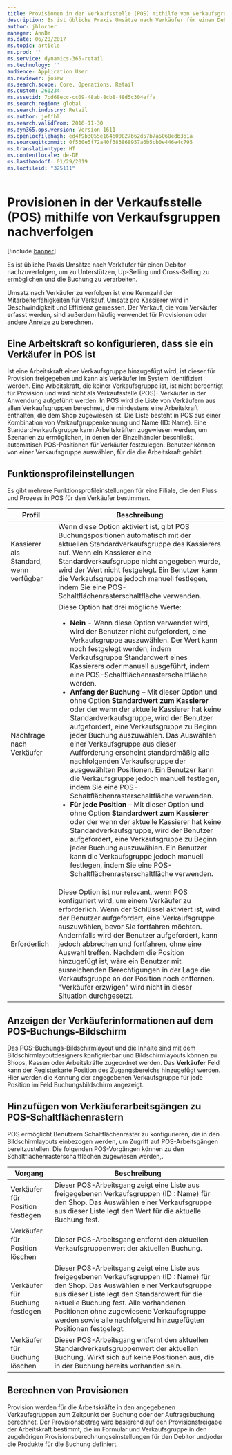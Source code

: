 ```yaml
---
title: Provisionen in der Verkaufsstelle (POS) mithilfe von Verkaufsgruppen nachverfolgen
description: Es ist übliche Praxis Umsätze nach Verkäufer für einen Debitor nachzuverfolgen, um zu Unterstützen, Up-Selling und Cross-Selling zu ermöglichen und die Buchung zu verarbeiten.
author: jblucher
manager: AnnBe
ms.date: 06/20/2017
ms.topic: article
ms.prod: ''
ms.service: dynamics-365-retail
ms.technology: ''
audience: Application User
ms.reviewer: josaw
ms.search.scope: Core, Operations, Retail
ms.custom: 261234
ms.assetid: 7cd68ecc-cc09-48ab-8cb8-48d5c304effa
ms.search.region: global
ms.search.industry: Retail
ms.author: jeffbl
ms.search.validFrom: 2016-11-30
ms.dyn365.ops.version: Version 1611
ms.openlocfilehash: ed4f9b3055e164600827b62d57b7a5068edb3b1a
ms.sourcegitcommit: 0f530e5f72a40f383868957a6b5cb0e446e4c795
ms.translationtype: HT
ms.contentlocale: de-DE
ms.lasthandoff: 01/29/2019
ms.locfileid: "325111"
---
```

# <a name="track-commissions-in-the-point-of-sale-pos-by-using-sales-groups"></a>Provisionen in der Verkaufsstelle (POS) mithilfe von Verkaufsgruppen nachverfolgen

[!include [banner](includes/banner.md)]

Es ist übliche Praxis Umsätze nach Verkäufer für einen Debitor nachzuverfolgen, um zu Unterstützen, Up-Selling und Cross-Selling zu ermöglichen und die Buchung zu verarbeiten.

Umsatz nach Verkäufer zu verfolgen ist eine Kennzahl der Mitarbeiterfähigkeiten für Verkauf, Umsatz pro Kassierer wird in Geschwindigkeit und Effizienz gemessen. Der Verkauf, die vom Verkäufer erfasst werden, sind außerdem häufig verwendet für Provisionen oder andere Anreize zu berechnen.

## <a name="configuring-a-worker-to-be-a-sales-representative-in-pos"></a>Eine Arbeitskraft so konfigurieren, dass sie ein Verkäufer in POS ist

Ist eine Arbeitskraft einer Verkaufsgruppe hinzugefügt wird, ist dieser für Provision freigegeben und kann als Verkäufer im System identifiziert werden. Eine Arbeitskraft, die keiner Verkaufsgruppe ist, ist nicht berechtigt für Provision und wird nicht als Verkaufsstelle (POS)- Verkäufer in der Anwendung aufgeführt werden. In POS wird die Liste von Verkäufern aus allen Verkaufsgruppen berechnet, die mindestens eine Arbeitskraft enthalten, die dem Shop zugewiesen ist. Die Liste besteht in POS aus einer Kombination von Verkaufgruppenkennung und Name (ID: Name). Eine Standardverkaufsgruppe kann Arbeitskräften zugewiesen werden, um Szenarien zu ermöglichen, in denen der Einzelhändler beschließt, automatisch POS-Positionen für Verkäufer festzulegen. Benutzer können von einer Verkaufsgruppe auswählen, für die die Arbeitskraft gehört.

## <a name="functionality-profile-settings"></a>Funktionsprofileinstellungen

Es gibt mehrere Funktionsprofileinstellungen für eine Filiale, die den Fluss und Prozess in POS für den Verkäufer bestimmen.

<table>
<thead>
<tr>
<th>Profil</th>
<th>Beschreibung</th>
</tr>
</thead>
<tbody>
<tr>
<td>Kassierer als Standard, wenn verfügbar</td>
<td>Wenn diese Option aktiviert ist, gibt POS Buchungspositionen automatisch mit der aktuellen Standardverkaufsgruppe des Kassierers auf. Wenn ein Kassierer eine Standardverkaufsgruppe nicht angegeben wurde, wird der Wert nicht festgelegt. Ein Benutzer kann die Verkaufsgruppe jedoch manuell festlegen, indem Sie eine POS-Schaltflächenrasterschaltfläche verwenden.</td>
</tr>
<tr>
<td>Nachfrage nach Verkäufer</td>
<td>Diese Option hat drei mögliche Werte:
<ul>
<li><strong>Nein</strong> - Wenn diese Option verwendet wird, wird der Benutzer nicht aufgefordert, eine Verkaufsgruppe auszuwählen. Der Wert kann noch festgelegt werden, indem Verkaufsgruppe Standardwert eines Kassierers oder manuell ausgeführt, indem eine POS-Schaltflächenrasterschaltfläche werden.</li>
<li><strong>Anfang der Buchung</strong> – Mit dieser Option und ohne Option <strong>Standardwert zum Kassierer</strong> oder der wenn der aktuelle Kassierer hat keine Standardverkaufsgruppe, wird der Benutzer aufgefordert, eine Verkaufsgruppe zu Beginn jeder Buchung auszuwählen. Das Auswählen einer Verkaufsgruppe aus dieser Aufforderung erscheint standardmäßig alle nachfolgenden Verkaufsgruppe der ausgewählten Positionen. Ein Benutzer kann die Verkaufsgruppe jedoch manuell festlegen, indem Sie eine POS-Schaltflächenrasterschaltfläche verwenden.</li>
<li><strong>Für jede Position</strong> – Mit dieser Option und ohne Option <strong>Standardwert zum Kassierer</strong> oder der wenn der aktuelle Kassierer hat keine Standardverkaufsgruppe, wird der Benutzer aufgefordert, eine Verkaufsgruppe zu Beginn jeder Buchung auszuwählen. Ein Benutzer kann die Verkaufsgruppe jedoch manuell festlegen, indem Sie eine POS-Schaltflächenrasterschaltfläche verwenden.</li>
</ul>
</td>
</tr>
<tr>
<td>Erforderlich</td>
<td>Diese Option ist nur relevant, wenn POS konfiguriert wird, um einem Verkäufer zu erforderlich. Wenn der Schlüssel aktiviert ist, wird der Benutzer aufgefordert, eine Verkaufsgruppe auszuwählen, bevor Sie fortfahren möchten. Andernfalls wird der Benutzer aufgefordert, kann jedoch abbrechen und fortfahren, ohne eine Auswahl treffen. Nachdem die Position hinzugefügt ist, wäre ein Benutzer mit ausreichenden Berechtigungen in der Lage die Verkaufsgruppe an der Position noch entfernen. "Verkäufer erzwigen" wird nicht in dieser Situation durchgesetzt.</td>
</tr>
</tbody>
</table>

## <a name="displaying-the-sales-representative-information-on-the-pos-transactions-screen"></a>Anzeigen der Verkäuferinformationen auf dem POS-Buchungs-Bildschirm

Das POS-Buchungs-Bildschirmlayout und die Inhalte sind mit dem Bildschirmlayoutdesigners konfigrierbar und Bildschirmlayouts können zu Shops, Kassen oder Arbeitskräfte zugeordnet werden. Das **Verkäufer** Feld kann der Registerkarte Position des Zugangsbereichs hinzugefügt werden. Hier werden die Kennung der angegebenen Verkaufsgruppe für jede Position im Feld Buchungsbildschirm angezeigt.

## <a name="adding-sales-representative-operations-to-pos-button-grids"></a>Hinzufügen von Verkäuferarbeitsgängen zu POS-Schaltflächenrastern

POS ermöglicht Benutzern Schaltflächenraster zu konfigurieren, die in den Bildschirmlayouts einbezogen werden, um Zugriff auf POS-Arbeitsgängen bereitzustellen. Die folgenden POS-Vorgängen können zu den Schaltflächenrasterschaltflächen zugewiesen werden,.

| Vorgang                                 | Beschreibung |
|-------------------------------------------|-------------|
| Verkäufer für Position festlegen          | Dieser POS-Arbeitsgang zeigt eine Liste aus freigegebenen Verkaufsgruppen (ID : Name) für den Shop. Das Auswählen einer Verkaufsgruppe aus dieser Liste legt den Wert für die aktuelle Buchung fest. |
| Verkäufer für Position löschen        | Dieser POS-Arbeitsgang entfernt den aktuellen Verkaufsgruppenwert der aktuellen Buchung. |
| Verkäufer für Buchung festlegen   | Dieser POS-Arbeitsgang zeigt eine Liste aus freigegebenen Verkaufsgruppen (ID : Name) für den Shop. Das Auswählen einer Verkaufsgruppe aus dieser Liste legt den Standardwert für die aktuelle Buchung fest. Alle vorhandenen Positionen ohne zugewiesene Verkaufsgruppe werden sowie alle nachfolgend hinzugefügten Positionen festgelegt. |
| Verkäufer für Buchung löschen | Dieser POS-Arbeitsgang entfernt den aktuellen Standardverkaufsgruppenwert der aktuellen Buchung. Wirkt sich auf keine Positionen aus, die in der Buchung bereits vorhanden sein. |

## <a name="calculating-commissions"></a>Berechnen von Provisionen

Provision werden für die Arbeitskräfte in den angegebenen Verkaufsgruppen zum Zeitpunkt der Buchung oder der Auftragsbuchung berechnet. Der Provisionsbetrag wird basierend auf den Provisionsfreigabe der Arbeitskraft bestimmt, die im Formular und Verkaufsgruppe in den zugehörigen Provisionsberechnungseinstellungen für den Debitor und/oder die Produkte für die Buchung definiert.
